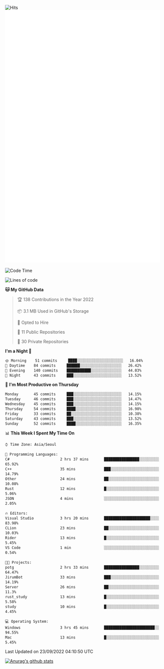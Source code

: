 ![Hits](https://hits.seeyoufarm.com/api/count/incr/badge.svg?url=https%3A%2F%2Fgithub.com%2Fkokose1234&count_bg=%2379C83D&title_bg=%23555555&icon=apple.svg&icon_color=%23E7E7E7&title=hits&edge_flat=false)
<br/>
![Metrics](https://github.com/kokose1234/kokose1234/blob/main/github-metrics.svg)

<!--START_SECTION:waka-->
![Code Time](http://img.shields.io/badge/Code%20Time-694%20hrs%2045%20mins-blue)

![Lines of code](https://img.shields.io/badge/From%20Hello%20World%20I%27ve%20Written-901%20Thousand%20lines%20of%20code-blue)

**🐱 My GitHub Data** 

> 🏆 138 Contributions in the Year 2022
 > 
> 📦 3.1 MB Used in GitHub's Storage 
 > 
> 💼 Opted to Hire
 > 
> 📜 11 Public Repositories 
 > 
> 🔑 30 Private Repositories  
 > 
**I'm a Night 🦉** 

```text
🌞 Morning    51 commits     ████░░░░░░░░░░░░░░░░░░░░░   16.04% 
🌆 Daytime    84 commits     ██████░░░░░░░░░░░░░░░░░░░   26.42% 
🌃 Evening    140 commits    ███████████░░░░░░░░░░░░░░   44.03% 
🌙 Night      43 commits     ███░░░░░░░░░░░░░░░░░░░░░░   13.52%

```
📅 **I'm Most Productive on Thursday** 

```text
Monday       45 commits     ███░░░░░░░░░░░░░░░░░░░░░░   14.15% 
Tuesday      46 commits     ███░░░░░░░░░░░░░░░░░░░░░░   14.47% 
Wednesday    45 commits     ███░░░░░░░░░░░░░░░░░░░░░░   14.15% 
Thursday     54 commits     ████░░░░░░░░░░░░░░░░░░░░░   16.98% 
Friday       33 commits     ██░░░░░░░░░░░░░░░░░░░░░░░   10.38% 
Saturday     43 commits     ███░░░░░░░░░░░░░░░░░░░░░░   13.52% 
Sunday       52 commits     ████░░░░░░░░░░░░░░░░░░░░░   16.35%

```


📊 **This Week I Spent My Time On** 

```text
⌚︎ Time Zone: Asia/Seoul

💬 Programming Languages: 
C#                       2 hrs 37 mins       ████████████████░░░░░░░░░   65.92% 
C++                      35 mins             ███░░░░░░░░░░░░░░░░░░░░░░   14.79% 
Other                    24 mins             ██░░░░░░░░░░░░░░░░░░░░░░░   10.08% 
Rust                     12 mins             █░░░░░░░░░░░░░░░░░░░░░░░░   5.06% 
JSON                     4 mins              ░░░░░░░░░░░░░░░░░░░░░░░░░   2.05%

🔥 Editors: 
Visual Studio            3 hrs 20 mins       █████████████████████░░░░   83.98% 
CLion                    23 mins             ██░░░░░░░░░░░░░░░░░░░░░░░   10.03% 
Rider                    13 mins             █░░░░░░░░░░░░░░░░░░░░░░░░   5.45% 
VS Code                  1 min               ░░░░░░░░░░░░░░░░░░░░░░░░░   0.54%

🐱‍💻 Projects: 
potg                     2 hrs 33 mins       ████████████████░░░░░░░░░   64.47% 
JirumBot                 33 mins             ███░░░░░░░░░░░░░░░░░░░░░░   14.19% 
Server                   26 mins             ██░░░░░░░░░░░░░░░░░░░░░░░   11.3% 
rust_study               13 mins             █░░░░░░░░░░░░░░░░░░░░░░░░   5.58% 
study                    10 mins             █░░░░░░░░░░░░░░░░░░░░░░░░   4.45%

💻 Operating System: 
Windows                  3 hrs 45 mins       ███████████████████████░░   94.55% 
Mac                      13 mins             █░░░░░░░░░░░░░░░░░░░░░░░░   5.45%

```


 Last Updated on 23/09/2022 04:10:50 UTC
<!--END_SECTION:waka-->

[![Anurag's github stats](https://github-readme-stats.vercel.app/api?username=kokose1234&theme=dracula)](https://github.com/anuraghazra/github-readme-stats)



	
